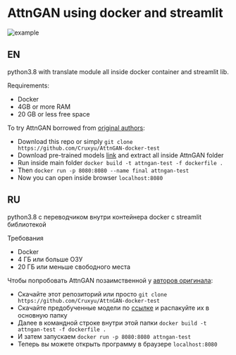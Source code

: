 # AttnGAN using docker and streamlit

![example](https://downloader.disk.yandex.ru/preview/fea3a1fb42366ace7f726b422644b94f4cca7096a031542ffde8e1a9e068f9c8/6095bf9f/w84pwgl-ht2Vw4ZyORpgVm7xfVVVI2_0t12E7gDhkzISYSnjjnWa-sXm6RNIkGG9Xs1KvrbfpF0X8wH1JJx23g%3D%3D?uid=0&filename=example.png&disposition=inline&hash=&limit=0&content_type=image%2Fpng&owner_uid=0&tknv=v2&size=2048x2048)

## EN

python3.8 with translate module all inside docker container and streamlit lib.

Requirements:

- Docker
- 4GB or more RAM
- 20 GB or less free space 

To try AttnGAN borrowed from [original authors](https://github.com/taoxugit/AttnGAN):

- Download this repo or simply `git clone https://github.com/Cruxyu/AttnGAN-docker-test`
- Download pre-trained models [link](https://disk.yandex.ru/d/QEZO4mNo2pvTEw?w=1) and extract all inside AttnGAN folder
- Run inside main folder `docker build -t attngan-test -f dockerfile .`
- Then `docker run -p 8080:8080 --name final attngan-test`
- Now you can open inside browser `localhost:8080`

## RU

python3.8 с переводчиком внутри контейнера docker с streamlit библиотекой

Требования

- Docker
- 4 ГБ или больше ОЗУ
- 20 ГБ или меньше свободного места

Чтобы попробовать AttnGAN позаимственной у [авторов оригинала](https://github.com/taoxugit/AttnGAN):

- Скачайте этот репозиторий или просто `git clone https://github.com/Cruxyu/AttnGAN-docker-test`
- Скачайте предобученные модели по [ссылке](https://disk.yandex.ru/d/QEZO4mNo2pvTEw?w=1) и распакуйте их в основную папку
- Далее в командной строке внутри этой папки `docker build -t attngan-test -f dockerfile .` 
- И затем запускаем  `docker run -p 8080:8080 attngan-test`
- Теперь вы можете открыть программу в браузере `localhost:8080`
